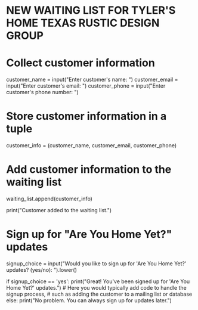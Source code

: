 # NEW WAITING LIST FOR TYLER'S HOME TEXAS RUSTIC DESIGN GROUP
# Collect customer information
customer_name = input("Enter customer's name: ")
customer_email = input("Enter customer's email: ")
customer_phone = input("Enter customer's phone number: ")

# Store customer information in a tuple
customer_info = (customer_name, customer_email, customer_phone)

# Add customer information to the waiting list
waiting_list.append(customer_info)

print("Customer added to the waiting list.")
# Sign up for "Are You Home Yet?" updates
signup_choice = input("Would you like to sign up for 'Are You Home Yet?' updates? (yes/no): ").lower()

if signup_choice == 'yes':
    print("Great! You've been signed up for 'Are You Home Yet?' updates.")
    # Here you would typically add code to handle the signup process,
    # such as adding the customer to a mailing list or database
else:
    print("No problem. You can always sign up for updates later.")

